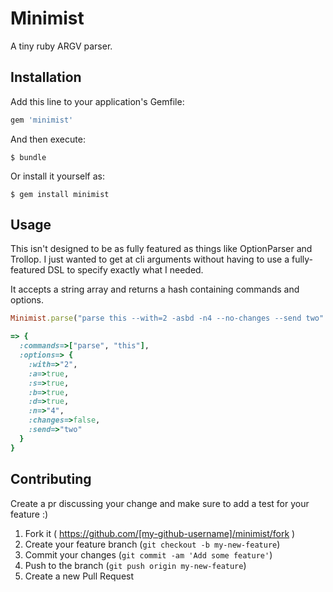# Minimist

A tiny ruby ARGV parser.

## Installation

Add this line to your application's Gemfile:

```ruby
gem 'minimist'
```

And then execute:

    $ bundle

Or install it yourself as:

    $ gem install minimist

## Usage

This isn't designed to be as fully featured as things like OptionParser and Trollop.
I just wanted to get at cli arguments without having to use a fully-featured DSL to specify
exactly what I needed.

It accepts a string array and returns a hash containing commands and options.

```ruby
Minimist.parse("parse this --with=2 -asbd -n4 --no-changes --send two".split(" "))

=> {
  :commands=>["parse", "this"],
  :options=> {
    :with=>"2",
    :a=>true,
    :s=>true,
    :b=>true,
    :d=>true,
    :n=>"4",
    :changes=>false,
    :send=>"two"
  }
}
```

## Contributing

Create a pr discussing your change and make sure to add a test for your feature :)

1. Fork it ( https://github.com/[my-github-username]/minimist/fork )
2. Create your feature branch (`git checkout -b my-new-feature`)
3. Commit your changes (`git commit -am 'Add some feature'`)
4. Push to the branch (`git push origin my-new-feature`)
5. Create a new Pull Request
